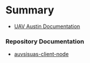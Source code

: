 # Summary

- [UAV Austin Documentation](README.md)

### Repository Documentation

- [auvsisuas-client-node](https://uavaustin.github.io/auvsisuas-client-node/)
